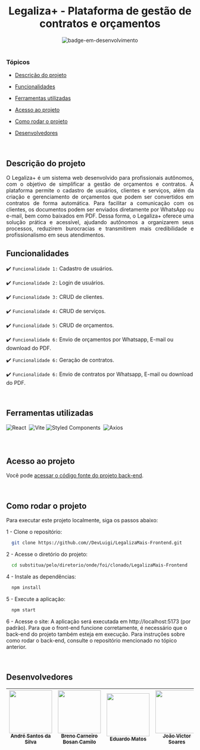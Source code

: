 
<div align="center">
    <h1> Legaliza+ - Plataforma de gestão de contratos e orçamentos </h1>
</div>


<div align="center">
   <img src="http://img.shields.io/static/v1?label=STATUS&message=EM%20DESENVOLVIMENTO&color=RED&style=for-the-badge" alt="badge-em-desenvolvimento"/>
</div>

<br>

### Tópicos 

- [Descrição do projeto](#descrição-do-projeto)

- [Funcionalidades](#funcionalidades)

- [Ferramentas utilizadas](#ferramentas-utilizadas)

- [Acesso ao projeto](#acesso-ao-projeto)

- [Como rodar o projeto](#como-rodar-o-projeto)

- [Desenvolvedores](#desenvolvedores)


<br>

## Descrição do projeto 

<p align="justify">
O Legaliza+ é um sistema web desenvolvido para profissionais autônomos, com o objetivo de simplificar a gestão de orçamentos e contratos. A plataforma permite o cadastro de usuários, clientes e serviços, além da criação e gerenciamento de orçamentos que podem ser convertidos em contratos de forma automática. Para facilitar a comunicação com os clientes, os documentos podem ser enviados diretamente por WhatsApp ou e-mail, bem como baixados em PDF. Dessa forma, o Legaliza+ oferece uma solução prática e acessível, ajudando autônomos a organizarem seus processos, reduzirem burocracias e transmitirem mais credibilidade e profissionalismo em seus atendimentos.
<br>

## Funcionalidades

:heavy_check_mark: `Funcionalidade 1:` Cadastro de usuários.

:heavy_check_mark: `Funcionalidade 2:` Login de usuários.

:heavy_check_mark: `Funcionalidade 3:` CRUD de clientes.

:heavy_check_mark: `Funcionalidade 4:` CRUD de serviços.

:heavy_check_mark: `Funcionalidade 5:` CRUD de orçamentos.

:heavy_check_mark: `Funcionalidade 6:` Envio de orçamentos por Whatsapp, E-mail ou download do PDF.

:heavy_check_mark: `Funcionalidade 6:` Geração de contratos.

:heavy_check_mark: `Funcionalidade 6:` Envio de contratos por Whatsapp, E-mail ou download do PDF.

<br>

## Ferramentas utilizadas
![React](https://img.shields.io/badge/react-%2320232a.svg?style=for-the-badge&logo=react&logoColor=%2361DAFB)&nbsp;
![Vite](https://img.shields.io/badge/vite-%23646CFF.svg?style=for-the-badge&logo=vite&logoColor=white)
![Styled Components](https://img.shields.io/badge/styled--components-DB7093?style=for-the-badge&logo=styled-components&logoColor=white)&nbsp;
![Axios](https://img.shields.io/badge/-axios-0D1117?style=for-the-badge&logo=axios&labelColor=0D1117)&nbsp;
###

<br>

## Acesso ao projeto

Você pode [acessar o código fonte do projeto back-end](https://github.com/DevLuigi/LegalizaMais-Backend).

<br>

## Como rodar o projeto

Para executar este projeto localmente, siga os passos abaixo:

1 - Clone o repositório:
~~~bash
  git clone https://github.com//DevLuigi/LegalizaMais-Frontend.git
~~~

2 - Acesse o diretório do projeto:
~~~bash
  cd substitua/pelo/diretorio/onde/foi/clonado/LegalizaMais-Frontend
~~~

4 - Instale as dependências:
~~~bash
  npm install
~~~

5 - Execute a aplicação:
~~~bash
  npm start
~~~

6 - Acesse o site:
A aplicação será executada em http://localhost:5173 (por padrão). Para que o front-end funcione corretamente, é necessário que o back-end do projeto também esteja em execução. Para instruções sobre como rodar o back-end, consulte o repositório mencionado no tópico anterior.

<br>

## Desenvolvedores

| [<img src="https://avatars.githubusercontent.com/u/159407896?v=4" width=115><br><sub>André Santos da Silva</sub>](https://github.com/ngxdre)   | [<img src="https://avatars.githubusercontent.com/u/159090497?v=4" width=115><br><sub>Breno Carneiro Bosan Camilo</sub>](https://github.com/Brenuu)     |  [<img src="https://avatars.githubusercontent.com/u/142193648?v=4" width=115><br><sub>Eduardo Matos</sub>](https://github.com/eduardomts1)              |  [<img src="https://avatars.githubusercontent.com/u/127437017?v=4" width=115><br><sub>João Victor Soares</sub>](https://github.com/joaosoares03)        |  [<img src="https://avatars.githubusercontent.com/u/89988223?v=4" width=115><br><sub>Kaio da Silva Coelho</sub>](https://github.com/Kaio-Silva)         | [<img src="https://avatars.githubusercontent.com/u/89977964?s=400&u=a0d21d2cf86edf9e2f66bcef496882e445f38f6d&v=4" width=115><br><sub>Luigi da Silva Coelho</sub>](https://github.com/DevLuigi) |
| :---: | :---: | :---: | :---: | :---: | :---: 
